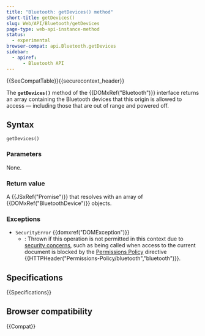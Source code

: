 ```yaml
---
title: "Bluetooth: getDevices() method"
short-title: getDevices()
slug: Web/API/Bluetooth/getDevices
page-type: web-api-instance-method
status:
  - experimental
browser-compat: api.Bluetooth.getDevices
sidebar:
  - apiref:
      - Bluetooth API
---
```


{{SeeCompatTable}}{{securecontext_header}}

The **`getDevices()`** method of the {{DOMxRef("Bluetooth")}} interface returns an array containing the Bluetooth devices that this origin is allowed to access — including those that are out of range and powered off.

## Syntax

```js-nolint
getDevices()
```

### Parameters

None.

### Return value

A {{JSxRef("Promise")}} that resolves with an array of {{DOMxRef("BluetoothDevice")}} objects.

### Exceptions

- `SecurityError` {{domxref("DOMException")}}
  - : Thrown if this operation is not permitted in this context due to [security concerns](/en-US/docs/Web/API/Web_Bluetooth_API#security_considerations), such as being called when access to the current document is blocked by the [Permissions Policy](/en-US/docs/Web/HTTP/Guides/Permissions_Policy) directive {{HTTPHeader("Permissions-Policy/bluetooth","bluetooth")}}.

## Specifications

{{Specifications}}

## Browser compatibility

{{Compat}}
